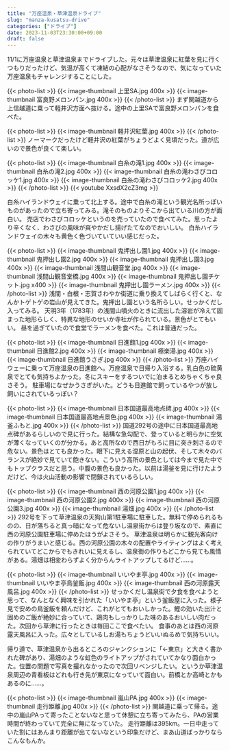```yaml
---
title: "万座温泉・草津温泉ドライブ"
slug: "manza-kusatsu-drive"
categories: ["ドライブ"]
date: 2023-11-03T23:30:00+09:00
draft: false
---
```


11/1に万座温泉と草津温泉までドライブした。元々は草津温泉に紅葉を見に行くつもりだったけど、気温が高くて凍結の心配がなさそうなので、気になっていた万座温泉もチャレンジすることにした。

<!--more-->

{{< photo-list >}}
    {{< image-thumbnail 上里SA.jpg 400x >}}
    {{< image-thumbnail 富良野メロンパン.jpg 400x >}}
{{< /photo-list >}}
まず関越道から上信越道に乗って軽井沢方面へ抜ける。途中の上里SAで富良野メロンパンを食べた。

{{< photo-list >}}
    {{< image-thumbnail 軽井沢紅葉.jpg 400x >}}
{{< /photo-list >}}
ノーマークだったけど軽井沢の紅葉がちょうどよく見頃だった。道が広いので景色が良くて楽しい。

{{< photo-list >}}
    {{< image-thumbnail 白糸の滝1.jpg 400x >}}
    {{< image-thumbnail 白糸の滝2.jpg 400x >}}
    {{< image-thumbnail 白糸の滝わさびコロッケ1.jpg 400x >}}
    {{< image-thumbnail 白糸の滝わさびコロッケ2.jpg 400x >}}
{{< /photo-list >}}
{{< youtube XxsdX2cZ3mg >}}

白糸ハイランドウェイに乗って北上する。途中で白糸の滝という観光名所っぽいものがあったので立ち寄ってみる。滝そのものよりそこから出ている川の方が面白い。
売店でわさびコロッケというのを売っていたので食べてみた。思ったより辛くなく、わさびの風味が爽やかだし揚げたてなのでおいしい。
白糸ハイランドウェイの木々も黄色く色づいていていい感じだった。

{{< photo-list >}}
    {{< image-thumbnail 鬼押出し園1.jpg 400x >}}
    {{< image-thumbnail 鬼押出し園2.jpg 400x >}}
    {{< image-thumbnail 鬼押出し園3.jpg 400x >}}
    {{< image-thumbnail 浅間山観音堂.jpg 400x >}}
    {{< image-thumbnail 浅間山観音堂橋.jpg 400x >}}
    {{< image-thumbnail 鬼押出し園チケット.jpg x400 >}}
    {{< image-thumbnail 鬼押出し園ラーメン.jpg 400x >}}
{{< /photo-list >}}
浅間・白根・志賀さわやか街道に乗り換えてしばらく行くと、なんかトゲトゲの岩山が見えてきた。鬼押出し園という名所らしい。せっかくだし入ってみる。
天明3年（1783年）の浅間山噴火のときに流出した溶岩が冷えて固まった地形らしく、特異な地形のせいか寺社が作られている。景色がとてもいい。
昼を過ぎていたので食堂でラーメンを食べた。これは普通だった。

{{< photo-list >}}
    {{< image-thumbnail 日進館1.jpg 400x >}}
    {{< image-thumbnail 日進館2.jpg 400x >}}
    {{< image-thumbnail 極楽湯.jpg 400x >}}
    {{< image-thumbnail 日進館うさぎ.jpg 400x >}}
{{< /photo-list >}}
万座ハイウェーに乗って万座温泉の日進館へ。万座温泉で日帰り入浴する。乳白色の硫黄泉でとても気持ちよかった。冬にスキーをするついでに泊まるとめちゃくちゃ良さそう。
駐車場になぜかうさぎがいた。どうも日進館で飼っているやつが放し飼いにされているっぽい？

{{< photo-list >}}
    {{< image-thumbnail 日本国道最高地点碑.jpg 400x >}}
    {{< image-thumbnail 日本国道最高地点景色.jpg 400x >}}
    {{< image-thumbnail 湯釜ふもと.jpg 400x >}}
{{< /photo-list >}}
国道292号の途中に日本国道最高地点碑があるらしいので見に行った。結構な急勾配で、登っていると明らかに空気が薄くなっていくのが分かる。あと高所なので西日がもろに目に突き刺さるので危ない。景色はとても良かった。眼下に見える湿原と山の起伏、そして木々のバランスが絶妙で見ていて飽きない。こういう高所の景色としては今まで見た中でもトップクラスだと思う。中腹の景色も良かった。以前は湯釜を見に行けたようだけど、今は火山活動の影響で閉鎖されているらしい。

{{< photo-list >}}
    {{< image-thumbnail 西の河原公園1.jpg 400x >}}
    {{< image-thumbnail 西の河原公園2.jpg 400x >}}
    {{< image-thumbnail 西の河原公園3.jpg 400x >}}
    {{< image-thumbnail 湯畑.jpg 400x >}}
{{< /photo-list >}}
292号を下って草津温泉の天狗山第1駐車場に駐車した。無料で停められるものの、日が落ちると真っ暗になって危ないし温泉街からは登り坂なので、素直に西の河原公園駐車場に停めたほうがよさそう。
草津温泉は明らかに観光客向けの作りがうまいと感じる。西の河原公園の木々の配置やライティングはよく考えられていてどこからでもきれいに見えるし、温泉街の作りもどこから見ても風情がある。湯畑は相変わらずよく分からんライトアップしてるけど……。

{{< photo-list >}}
    {{< image-thumbnail いいやま亭.jpg 400x >}}
    {{< image-thumbnail いいやま亭鳥釜飯.jpg 400x >}}
    {{< image-thumbnail 西の河原露天風呂.jpg 400x >}}
{{< /photo-list >}}
せっかくだし温泉街で夕食を食べようと思って、なんとなく興味を引かれた「いいやま亭」という釜飯屋に入った。様子見で安めの鳥釜飯を頼んだけど、これがとてもおいしかった。鰹の効いた出汁と固めのご飯が絶妙に合っていて、鶏肉もしっかりした味のあるおいしい肉だった。次回から草津に行ったときは毎回ここで食べたい。
食事のあとは西の河原露天風呂に入った。広々としているしお湯もちょうどいいぬるめで気持ちいい。

帰り道で、草津温泉から出るところのジャンクションに「←東京」と大きく書かれた碑があり、湯畑のような虹色のライトアップがされていてかなり面白かった。位置の問題で写真を撮れなかったので次回リベンジしたい。というか草津温泉周辺の青看板はどれも行き先が東京になっていて面白い。前橋とか高崎とかもあるのに……。

{{< photo-list >}}
    {{< image-thumbnail 嵐山PA.jpg 400x >}}
    {{< image-thumbnail 走行距離.jpg 400x >}}
{{< /photo-list >}}
関越道に乗って帰る。途中の嵐山PAって寄ったことないなと思って休憩に立ち寄ってみたら、PAの営業時間が終わっていて完全に無になっていた。
走行距離は395km。一日中走っていた割にはあんまり距離が出てないなという印象だけど、まあ山道ばっかりならこんなもんか。